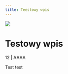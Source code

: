 ```yaml
---
title: Teestowy wpis
---
```

![](https://lh3.googleusercontent.com/bpueIMwZ5oohztLmXRer3n_VuxVOUuI6kzMZFuXmq7zJuvJuKUo1EcFr-qByN4UBkvXwCL0IJ8HuYVw5TXNdLO40gNo-S0rT5HVilNqgHrz6OTACs2oyMwO4a_K3YNBcIrwCrI1a=w1262-h946-no)
# Testowy wpis

12 | AAAA

Test test
